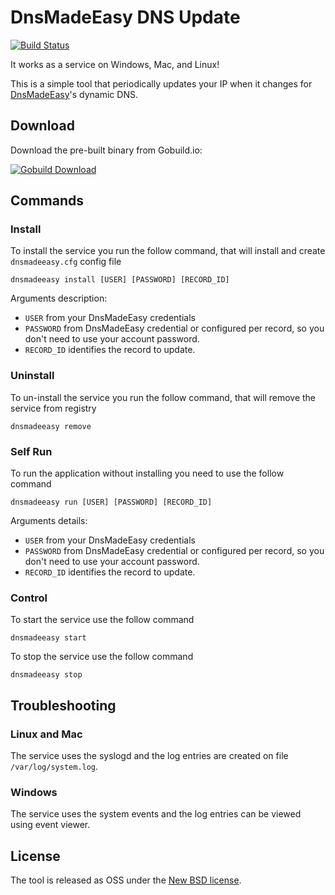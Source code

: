 # DnsMadeEasy DNS Update

[![Build Status](https://secure.travis-ci.org/gblmarquez/dnsmadeeasy.png)](https://travis-ci.org/gblmarquez/dnsmadeeasy)

It works as a service on Windows, Mac, and Linux!

This is a simple tool that periodically updates your IP when it changes for [DnsMadeEasy](http://www.dnsmadeeasy.com/)'s dynamic DNS.

## Download

Download the pre-built binary from Gobuild.io:

[![Gobuild Download](http://gobuild.io/badge/github.com/gblmarquez/dnsmadeeasy/download.png)](http://gobuild.io/github.com/gblmarquez/dnsmadeeasy)

## Commands

### Install

To install the service you run the follow command, that will install and create `dnsmadeeasy.cfg` config file

`dnsmadeeasy install [USER] [PASSWORD] [RECORD_ID]`

Arguments description:
- `USER` from your DnsMadeEasy credentials 
- `PASSWORD` from DnsMadeEasy credential or configured per record, so you don't need to use your account password. 
- `RECORD_ID` identifies the record to update.

### Uninstall

To un-install the service you run the follow command, that will remove the service from registry

`dnsmadeeasy remove`

### Self Run

To run the application without installing you need to use the follow command

`dnsmadeeasy run [USER] [PASSWORD] [RECORD_ID]`

Arguments details:
- `USER` from your DnsMadeEasy credentials 
- `PASSWORD` from DnsMadeEasy credential or configured per record, so you don't need to use your account password. 
- `RECORD_ID` identifies the record to update.

### Control 

To start the service use the follow command

`dnsmadeeasy start`

To stop the service use the follow command

`dnsmadeeasy stop`

## Troubleshooting

### Linux and Mac
The service uses the syslogd and the log entries are created on file `/var/log/system.log`.

### Windows
The service uses the system events and the log entries can be viewed using event viewer.

## License

The tool is released as OSS under the [New BSD license](https://github.com/gblmarquez/dnsmadeeasy/blob/master/LICENSE).
